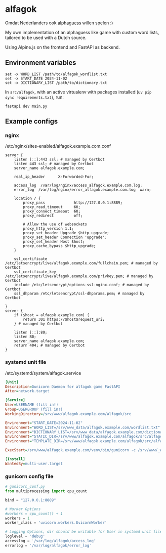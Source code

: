 # alfagok

Omdat Nederlanders ook [alphaguess](https://alphaguess.com) willen spelen :)

My own implementation of an alphaguess like game with custom word lists, tailored to be used with a Dutch source.

Using Alpine.js on the frontend and FastAPI as backend.


## Environment variables

```fish
set -x WORD_LIST /path/to/alfagok_wordlist.txt
set -x START_DATE 2024-11-02
set -x DICTIONARY_LIST /path/to/dictionary.txt
```

In `src/alfagok`, with an active virtualenv with packages installed (`uv pip sync requirements.txt`), run:

`fastapi dev main.py`


## Example configs

### nginx

/etc/nginx/sites-enabled/alfagok.example.com.conf

```nginx
server {
    listen [::]:443 ssl; # managed by Certbot
    listen 443 ssl; # managed by Certbot
    server_name alfagok.example.com;

    real_ip_header      X-Forwarded-For;

    access_log  /var/log/nginx/access_alfagok.example.com.log;
    error_log  /var/log/nginx/error_alfagok.example.com.log  warn;

    location / {
        proxy_pass             http://127.0.0.1:8889;
        proxy_read_timeout     60;
        proxy_connect_timeout  60;
        proxy_redirect         off;

        # Allow the use of websockets
        proxy_http_version 1.1;
        proxy_set_header Upgrade $http_upgrade;
        proxy_set_header Connection 'upgrade';
        proxy_set_header Host $host;
        proxy_cache_bypass $http_upgrade;
    }

    ssl_certificate /etc/letsencrypt/live/alfagok.example.com/fullchain.pem; # managed by Certbot
    ssl_certificate_key /etc/letsencrypt/live/alfagok.example.com/privkey.pem; # managed by Certbot
    include /etc/letsencrypt/options-ssl-nginx.conf; # managed by Certbot
    ssl_dhparam /etc/letsencrypt/ssl-dhparams.pem; # managed by Certbot

}
server {
    if ($host = alfagok.example.com) {
        return 301 https://$host$request_uri;
    } # managed by Certbot

    listen [::]:80;
    listen 80;
    server_name alfagok.example.com;
    return 404; # managed by Certbot
}
```

### systemd unit file

/etc/systemd/system/alfagok.service

```ini
[Unit]
Description=Gunicorn Daemon for alfagok game FastAPI
After=network.target

[Service]
User=USERNAME (fill in!)
Group=USERGROUP (fill in!)
WorkingDirectory=/srv/www/alfagok.example.com/alfagok/src

Environment="START_DATE=2024-11-02"
Environment="WORD_LIST=/srv/www_data/alfagok.example.com/wordlist.txt"
Environment="DICTIONARY_LIST=/srv/www_data/alfagok.example.com/dictionary.txt"
Environment="STATIC_DIR=/srv/www/alfagok.example.com/alfagok/src/alfagok/static"
Environment="TEMPLATE_DIR=/srv/www/alfagok.example.com/alfagok/src/alfagok/templates"

ExecStart=/srv/www/alfagok.example.com/venv/bin/gunicorn -c /srv/www/_webconfig/sites/alfagok.example.com/gunicorn_alfagok_conf.py alfagok.main:app

[Install]
WantedBy=multi-user.target
```

### gunicorn config file

```python
# gunicorn_conf.py
from multiprocessing import cpu_count

bind = "127.0.0.1:8889"

# Worker Options
#workers = cpu_count() + 1
workers = 1
worker_class = 'uvicorn.workers.UvicornWorker'

# Logging Options, dir should be writable for User in systemd unit file
loglevel = 'debug'
accesslog = '/var/log/alfagok/access_log'
errorlog = '/var/log/alfagok/error_log'
```
